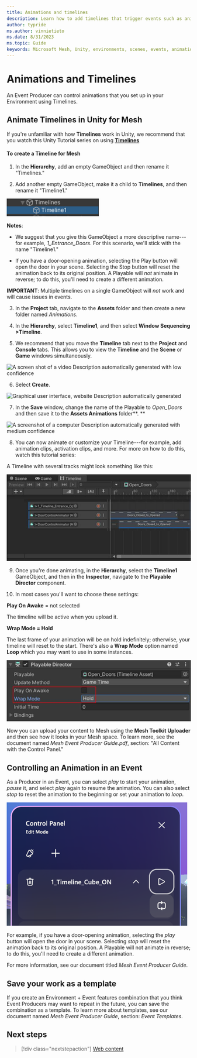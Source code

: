 ```yaml
---
title: Animations and timelines
description: Learn how to add timelines that trigger events such as animations to your Environment.
author: typride
ms.author: vinnietieto
ms.date: 8/31/2023
ms.topic: Guide
keywords: Microsoft Mesh, Unity, environments, scenes, events, animation, timelines, templates
---
```


# Animations and Timelines

An Event Producer can control animations that you set up in your Environment using Timelines.

## Animate Timelines in Unity for Mesh

If you're unfamiliar with how **Timelines** work in Unity, we recommend that you watch this
Unity Tutorial series on using [**Timelines**](https://learn.unity.com/project/up-to-speed-with-timeline)

#### To create a Timeline for Mesh

1. In the **Hierarchy**, add an empty GameObject and then rename it
    "Timelines."

2. Add another empty GameObject, make it a child to **Timelines**, and
    then rename it "Timeline1."

![___](../../media/enhance-your-environment/image033.png)

**Notes**:

- We suggest that you give this GameObject a more descriptive
    name---for example, *1_Entrance_Doors*. For this scenario, we'll
    stick with the name "Timeline1."

- If you have a door-opening animation, selecting the Play button will
    open the door in your scene. Selecting the Stop button will reset
    the animation back to its original position. A Playable will *not*
    animate in reverse; to do this, you'll need to create a different
    animation.

**IMPORTANT**: Multiple timelines on a single GameObject will *not*
work and will cause issues in events.

3. In the **Project** tab, navigate to the **Assets** folder and then
    create a new folder named *Animations*.

4. In the **Hierarchy**, select **Timeline1**, and then select **Window
    Sequencing >Timeline**.

5. We recommend that you move the **Timeline** tab next to the
    **Project** and **Console** tabs. This allows you to view the
    **Timeline** and the **Scene** or **Game** windows simultaneously.

![A screen shot of a video Description automatically generated with low
confidence](../../media/enhance-your-environment/image034.jpg)

6. Select **Create**.

![Graphical user interface, website Description automatically
generated](../../media/enhance-your-environment/image035.png)

7. In the **Save** window, change the name of the Playable to
    *Open_Doors* and then save it to the **Assets Animations**
    folder**.
    **

![A screenshot of a computer Description automatically generated with
medium confidence](../../media/enhance-your-environment/image036.png)

8. You can now animate or customize your Timeline---for example, add
    animation clips, activation clips, and more. For more on how to do
    this, watch this tutorial series:

A Timeline with several tracks might look something like this:

![](../../media/enhance-your-environment/image037.jpg)

9. Once you're done animating, in the **Hierarchy**, select the
    **Timeline1** GameObject, and then in the **Inspector**, navigate to
    the **Playable Director** component.

10. In most cases you'll want to choose these settings:

**Play On Awake** = not selected

The timeline will be active when you upload it.

**Wrap Mode = Hold**

The last frame of your animation will be on hold indefinitely;
otherwise, your timeline will reset to the start. There's also a
**Wrap Mode** option named **Loop** which you may want to use in some
instances.

![Graphical user interface, application Description automatically generated](../../media/enhance-your-environment/image038.jpg)

Now you can upload your content to Mesh using the **Mesh Toolkit
Uploader** and then see how it looks in your Mesh space. To learn more,
see the document named *Mesh Event Producer Guide.pdf*, section: "All
Content with the Control Panel."

## Controlling an Animation in an Event

As a Producer in an Event, you can select *play* to start your
animation, *pause* it, and select *play* again to resume the animation.
You can also select *stop* to reset the animation to the beginning or
set your animation to *loop*.

![___](../../media/enhance-your-environment/image039.png)

For example, if you have a door-opening animation, selecting the *play*
button will open the door in your scene. Selecting *stop* will reset the
animation back to its original position. A Playable will not animate in
reverse; to do this, you'll need to create a different animation.

For more information, see our document titled *Mesh Event Producer
Guide*.

## Save your work as a template

If you create an Environment + Event features combination that you think
Event Producers may want to repeat in the future, you can save the
combination as a template. To learn more about templates, see our
document named *Mesh Event Producer Guide*, section: *Event Templates*.

## Next steps

   > [!div class="nextstepaction"]
   > [Web content](webcontent.md)
